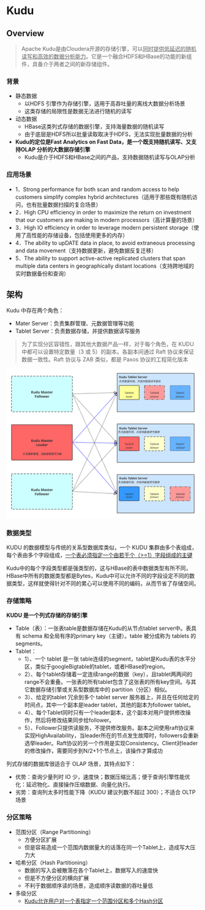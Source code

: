 # Kudu

## Overview

>  Apache Kudu是由Cloudera开源的存储引擎，可以<u>同时提供低延迟的随机读写和高效的数据分析能力</u>。它是一个融合HDFS和HBase的功能的新组件，具备介于两者之间的新存储组件。

### 背景

- 静态数据
  - 以HDFS 引擎作为存储引擎，适用于高吞吐量的离线大数据分析场景
  - 这类存储的局限性是数据无法进行随机的读写
- 动态数据
  - HBase这类列式存储的数据引擎，支持海量数据的随机读写
  - 由于底层是HDFS所以批量读取取决于HDFS，无法实现批量数据的分析
- **Kudu的定位是Fast Analytics on Fast Data，是一个既支持随机读写、又支持OLAP 分析的大数据存储引擎**
  - Kudu是介于HDFS和HBase之间的产品，支持数据随机读写与OLAP分析



### 应用场景

- 1．Strong performance for both scan and random access to help customers simplify complex hybrid architectures（适用于那些既有随机访问，也有批量数据扫描的复合场景）
- 2．High CPU efficiency in order to maximize the return on investment that our customers are making in modern processors（高计算量的场景）
- 3．High IO efficiency in order to leverage modern persistent storage（使用了高性能的存储设备，包括使用更多的内存）
- 4．The ability to upDATE data in place, to avoid extraneous processing and data movement（支持数据更新，避免数据反复迁移）
- 5．The ability to support active-active replicated clusters that span multiple data centers in geographically distant locations（支持跨地域的实时数据备份和查询）

## 架构

Kudu 中存在两个角色：

- Mater Server：负责集群管理、元数据管理等功能
- Tablet Server：负责数据存储，并提供数据读写服务

> 为了实现分区容错性，跟其他大数据产品一样，对于每个角色，在 KUDU 中都可以设置特定数量（3 或 5）的副本。各副本间通过 Raft 协议来保证数据一致性。Raft 协议与 ZAB 类似，都是 Paxos 协议的工程简化版本

![KuduFramework](Kudu.assets/KuduFramework.svg)

### 数据类型

KUDU 的数据模型与传统的关系型数据库类似，一个 KUDU 集群由多个表组成，每个表由多个字段组成，<u>一个表必须指定一个由若干个（>=1）字段组成的主键</u>

Kudu中的每个字段类型都是强类型的，这与HBase的表中数据类型有所不同，HBase中所有的数据类型都是Bytes，Kudu中可以允许不同的字段设定不同的数据类型，这样就使得针对不同的累心可以使用不同的编码，从而节省了存储空间。

### 存储策略

**KUDU 是一个列式存储的存储引擎**

- Table（表）：一张表table是数据存储在Kudu的从节点tablet server中。表具有 schema 和全局有序的primary key（主键）。table 被分成称为 tablets 的 segments。
- Tablet：
  - 1）、一个 tablet 是一张 table连续的segment，tablet是Kudu表的水平分区，类似于googleBigtable的tablet，或者HBase的region。
  - 2）、每个tablet存储着一定连续range的数据（key），且tablet两两间的range不会重叠。一张表的所有tablet包含了这张表的所有key空间。与其它数据存储引擎或关系型数据库中的 partition（分区）相似。
  - 3）、给定的tablet 冗余到多个 tablet server 服务器上，并且在任何给定的时间点，其中一个副本是leader tablet，其他的副本为follower tablet。
  - 4）、每个Tablet同时只有一个leader副本，这个副本对用户提供修改操作，然后将修改结果同步给follower。
  - 5）、Follower只提供读服务，不提供修改服务。副本之间使用raft协议来实现HighAvailability，当leader所在的节点发生故障时，followers会重新选举leader。Raft协议的另一个作用是实现Consistency。Client对leader的修改操作，需要同步到N/2+1个节点上，该操作才算成功

列式存储的数据库很适合于 OLAP 场景，其特点如下：

- 优势：查询少量列时 IO 少，速度快；数据压缩比高；便于查询引擎性能优化：延迟物化、直接操作压缩数据、向量化执行。
- 劣势：查询列太多时性能下降（KUDU 建议列数不超过 300）；不适合 OLTP 场景

### 分区策略

- 范围分区（Range Partitioning）
  - 方便分区扩展
  - 但是容易造成一个范围内数据量大的话落在同一个Tablet上，造成写大压力大
- 哈希分区（Hash Partitioning）
  - 数据的写入会被散落在各个Tablet上，数据写入的速度快
  - 但是不方便分区的横向扩展
  - 不利于数据顺序读的场景，造成顺序读数据的吞吐量低
- 多级分区
  - <u>Kudu允许用户对一个表指定一个范围分区和多个Hash分区</u>









